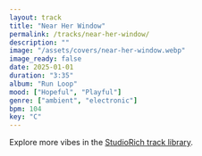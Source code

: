 ```yaml
---
layout: track
title: "Near Her Window"
permalink: /tracks/near-her-window/
description: ""
image: "/assets/covers/near-her-window.webp"
image_ready: false
date: 2025-01-01
duration: "3:35"
album: "Run Loop"
mood: ["Hopeful", "Playful"]
genre: ["ambient", "electronic"]
bpm: 104
key: "C"
---
```


Explore more vibes in the [StudioRich track library](/tracks/).
